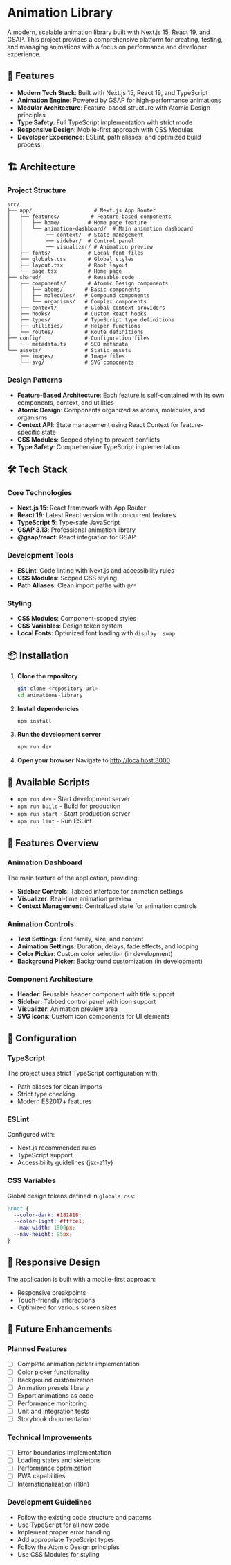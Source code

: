 # Animation Library

A modern, scalable animation library built with Next.js 15, React 19, and GSAP. This project provides a comprehensive platform for creating, testing, and managing animations with a focus on performance and developer experience.

## 🚀 Features

- **Modern Tech Stack**: Built with Next.js 15, React 19, and TypeScript
- **Animation Engine**: Powered by GSAP for high-performance animations
- **Modular Architecture**: Feature-based structure with Atomic Design principles
- **Type Safety**: Full TypeScript implementation with strict mode
- **Responsive Design**: Mobile-first approach with CSS Modules
- **Developer Experience**: ESLint, path aliases, and optimized build process

## 🏗️ Architecture

### Project Structure

```
src/
├── app/                    # Next.js App Router
│   ├── features/          # Feature-based components
│   │   ├── home/         # Home page feature
│   │   └── animation-dashboard/  # Main animation dashboard
│   │       ├── context/  # State management
│   │       ├── sidebar/  # Control panel
│   │       └── visualizer/ # Animation preview
│   ├── fonts/            # Local font files
│   ├── globals.css       # Global styles
│   ├── layout.tsx        # Root layout
│   └── page.tsx          # Home page
├── shared/               # Reusable code
│   ├── components/       # Atomic Design components
│   │   ├── atoms/       # Basic components
│   │   ├── molecules/   # Compound components
│   │   └── organisms/   # Complex components
│   ├── context/         # Global context providers
│   ├── hooks/           # Custom React hooks
│   ├── types/           # TypeScript type definitions
│   ├── utilities/       # Helper functions
│   └── routes/          # Route definitions
├── config/              # Configuration files
│   └── metadata.ts      # SEO metadata
└── assets/              # Static assets
    ├── images/          # Image files
    └── svg/             # SVG components
```

### Design Patterns

- **Feature-Based Architecture**: Each feature is self-contained with its own components, context, and utilities
- **Atomic Design**: Components organized as atoms, molecules, and organisms
- **Context API**: State management using React Context for feature-specific state
- **CSS Modules**: Scoped styling to prevent conflicts
- **Type Safety**: Comprehensive TypeScript implementation

## 🛠️ Tech Stack

### Core Technologies

- **Next.js 15**: React framework with App Router
- **React 19**: Latest React version with concurrent features
- **TypeScript 5**: Type-safe JavaScript
- **GSAP 3.13**: Professional animation library
- **@gsap/react**: React integration for GSAP

### Development Tools

- **ESLint**: Code linting with Next.js and accessibility rules
- **CSS Modules**: Scoped CSS styling
- **Path Aliases**: Clean import paths with `@/*`

### Styling

- **CSS Modules**: Component-scoped styles
- **CSS Variables**: Design token system
- **Local Fonts**: Optimized font loading with `display: swap`

## 📦 Installation

1. **Clone the repository**

   ```bash
   git clone <repository-url>
   cd animations-library
   ```

2. **Install dependencies**

   ```bash
   npm install
   ```

3. **Run the development server**

   ```bash
   npm run dev
   ```

4. **Open your browser**
   Navigate to [http://localhost:3000](http://localhost:3000)

## 🚀 Available Scripts

- `npm run dev` - Start development server
- `npm run build` - Build for production
- `npm run start` - Start production server
- `npm run lint` - Run ESLint

## 🎨 Features Overview

### Animation Dashboard

The main feature of the application, providing:

- **Sidebar Controls**: Tabbed interface for animation settings
- **Visualizer**: Real-time animation preview
- **Context Management**: Centralized state for animation controls

### Animation Controls

- **Text Settings**: Font family, size, and content
- **Animation Settings**: Duration, delays, fade effects, and looping
- **Color Picker**: Custom color selection (in development)
- **Background Picker**: Background customization (in development)

### Component Architecture

- **Header**: Reusable header component with title support
- **Sidebar**: Tabbed control panel with icon support
- **Visualizer**: Animation preview area
- **SVG Icons**: Custom icon components for UI elements

## 🔧 Configuration

### TypeScript

The project uses strict TypeScript configuration with:

- Path aliases for clean imports
- Strict type checking
- Modern ES2017+ features

### ESLint

Configured with:

- Next.js recommended rules
- TypeScript support
- Accessibility guidelines (jsx-a11y)

### CSS Variables

Global design tokens defined in `globals.css`:

```css
:root {
  --color-dark: #181818;
  --color-light: #fffce1;
  --max-width: 1500px;
  --nav-height: 95px;
}
```

## 📱 Responsive Design

The application is built with a mobile-first approach:

- Responsive breakpoints
- Touch-friendly interactions
- Optimized for various screen sizes

## 🔮 Future Enhancements

### Planned Features

- [ ] Complete animation picker implementation
- [ ] Color picker functionality
- [ ] Background customization
- [ ] Animation presets library
- [ ] Export animations as code
- [ ] Performance monitoring
- [ ] Unit and integration tests
- [ ] Storybook documentation

### Technical Improvements

- [ ] Error boundaries implementation
- [ ] Loading states and skeletons
- [ ] Performance optimization
- [ ] PWA capabilities
- [ ] Internationalization (i18n)

### Development Guidelines

- Follow the existing code structure and patterns
- Use TypeScript for all new code
- Implement proper error handling
- Add appropriate TypeScript types
- Follow the Atomic Design principles
- Use CSS Modules for styling
